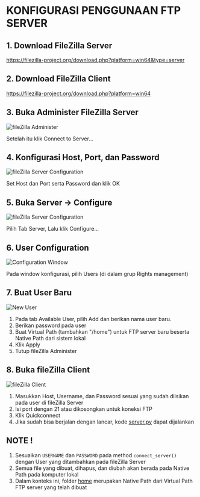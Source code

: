 # KONFIGURASI PENGGUNAAN FTP SERVER

## 1. Download FileZilla Server
https://filezilla-project.org/download.php?platform=win64&type=server

## 2. Download FileZilla Client
https://filezilla-project.org/download.php?platform=win64

## 3. Buka Administer FileZilla Server
![fileZilla Administer](./img/filezilla_administer.png)

Setelah itu klik Connect to Server...

## 4. Konfigurasi Host, Port, dan Password
![fileZilla Server Configuration](./img/filezilla_server_config.png)

Set Host dan Port serta Password dan klik OK

## 5. Buka Server -> Configure
![fileZilla Server Configuration](./img/home_administer.png)

Pilih Tab Server, Lalu klik Configure...

## 6. User Configuration
![Configuration Window](./img/config-window.png)

Pada window konfigurasi, pilih Users (di dalam grup Rights management)

## 7. Buat User Baru
![New User](./img/add-user.png)

1. Pada tab Available User, pilih Add dan berikan nama user baru.
2. Berikan password pada user
3. Buat Virtual Path (tambahkan "/home") untuk FTP server baru beserta Native Path dari sistem lokal
4. Klik Apply
5. Tutup fileZilla Administer

## 8. Buka fileZilla Client
![fileZilla Client](./img/filezilla-client.png)

1. Masukkan Host, Username, dan Password sesuai yang sudah diisikan pada user di fileZilla Server
2. Isi port dengan 21 atau dikosongkan untuk koneksi FTP
3. Klik Quickconnect
4. Jika sudah bisa berjalan dengan lancar, kode [server.py](./server.py) dapat dijalankan

## NOTE !
1. Sesuaikan `USERNAME` dan `PASSWORD` pada method `connect_server()` dengan User yang ditambahkan pada fileZilla Server
2. Semua file yang dibuat, dihapus, dan diubah akan berada pada Native Path pada komputer lokal
3. Dalam konteks ini, folder [home](./home/) merupakan Native Path dari Virtual Path FTP server yang telah dibuat
